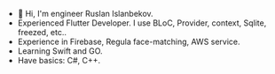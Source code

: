 - 👋 Hi, I'm engineer Ruslan Islanbekov.
- Experienced Flutter Developer. I use BLoC, Provider, context, Sqlite, freezed, etc..
- Experience in Firebase, Regula face-matching, AWS service.
- Learning Swift and GO.
- Have basics: C#, C++.
